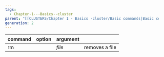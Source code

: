```yaml
---
tags:
  - Chapter-1---Basics--cluster
parent: "[[CLUSTERS/Chapter 1 - Basics -cluster/Basic commands|Basic commands]]"
generation: 2
---
```

| command | option | argument |                |
| :------ | :----- | -------- | -------------- |
| rm      |        | *file*   | removes a file |
